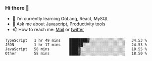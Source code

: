 ### Hi there 👋

- 🌱 I’m currently learning GoLang, React, MySQL
- 💬 Ask me about Javascript, Productivity tools 
- 📫 How to reach me: [Mail](mailto:kvaishak47@gmail.com) or [twitter](https://twitter.com/kvaish4k)

<!--START_SECTION:waka-->

```text
TypeScript   1 hr 49 mins    ████████▓░░░░░░░░░░░░░░░░   34.53 %
JSON         1 hr 17 mins    ██████░░░░░░░░░░░░░░░░░░░   24.53 %
JavaScript   58 mins         ████▓░░░░░░░░░░░░░░░░░░░░   18.55 %
Other        58 mins         ████▓░░░░░░░░░░░░░░░░░░░░   18.50 %
```

<!--END_SECTION:waka-->

